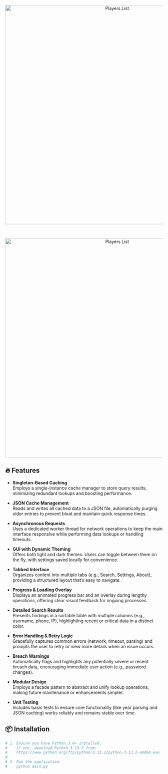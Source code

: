 <p align="center">
  <img src="https://i.imgur.com/r8N0oTv.png" alt="Players List" width="700">
</p>
<br>

<p align="center">
  <img src="https://i.imgur.com/CkTQyxv.png" alt="Players List" width="700">
</p>

## 🔥 Features

- **Singleton-Based Caching**  
  Employs a single-instance cache manager to store query results, minimizing redundant lookups and boosting performance.

- **JSON Cache Management**  
  Reads and writes all cached data to a JSON file, automatically purging older entries to prevent bloat and maintain quick response times.

- **Asynchronous Requests**  
  Uses a dedicated worker thread for network operations to keep the main interface responsive while performing data lookups or handling timeouts.

- **GUI with Dynamic Theming**  
  Offers both light and dark themes. Users can toggle between them on the fly, with settings saved locally for convenience.

- **Tabbed Interface**  
  Organizes content into multiple tabs (e.g., Search, Settings, About), providing a structured layout that’s easy to navigate.

- **Progress & Loading Overlay**  
  Displays an animated progress bar and an overlay during lengthy operations, offering clear visual feedback for ongoing processes.

- **Detailed Search Results**  
  Presents findings in a sortable table with multiple columns (e.g., username, phone, IP), highlighting recent or critical data in a distinct color.

- **Error Handling & Retry Logic**  
  Gracefully captures common errors (network, timeout, parsing) and prompts the user to retry or view more details when an issue occurs.

- **Breach Warnings**  
  Automatically flags and highlights any potentially severe or recent breach data, encouraging immediate user action (e.g., password changes).

- **Modular Design**  
  Employs a facade pattern to abstract and unify lookup operations, making future maintenance or enhancements simpler.

- **Unit Testing**  
  Includes basic tests to ensure core functionality (like year parsing and JSON caching) works reliably and remains stable over time.

## 📦 Installation
```python
# 1. Ensure you have Python 3.6+ installed.
#    If not, download Python 3.13.2 from:
#    https://www.python.org/ftp/python/3.13.2/python-3.13.2-amd64.exe
#
# 2. Run the application:
#    python main.py
